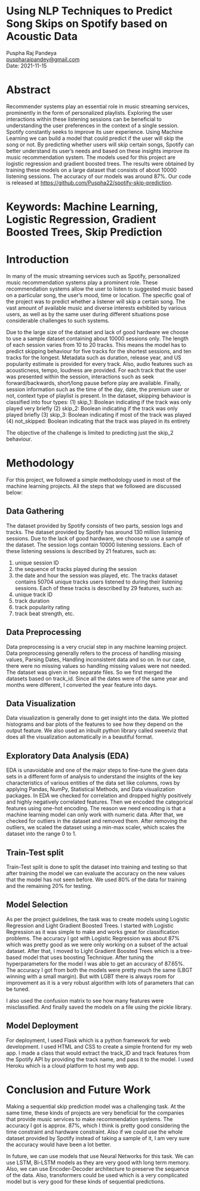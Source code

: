 


# Using NLP Techniques to Predict Song Skips on Spotify based on Acoustic Data




Puspha Raj Pandeya<br>
puspharajpandey@gmail.com<br>
Date: 2021-11-15<br>


# Abstract
Recommender systems play an essential role in music streaming services, prominently in the form of personalized playlists. Exploring the user interactions within these listening sessions can be beneficial to understanding the user preferences in the context of a single session. Spotify constantly seeks to improve its user experience. Using Machine Learning we can build a model that could predict if the user will skip the song or not. By predicting whether users will skip certain songs, Spotify can better understand its user’s needs and based on these insights improve its music recommendation system. The models used for this project are logistic regression and gradient boosted trees. The results were obtained by training these models on a large dataset that consists of about 10000 listening sessions. The accuracy of our models was around 87%. Our code is released at https://github.com/Puspha22/spotify-skip-prediction.

# Keywords: Machine Learning, Logistic Regression, Gradient Boosted Trees, Skip Prediction



# Introduction
In many of the music streaming services such as Spotify, personalized music recommendation systems play a prominent role. These recommendation systems allow the user to listen to suggested music based on a particular song, the user’s mood, time or location. The specific goal of the project was to predict whether a listener will skip a certain song. The vast amount of available music and diverse interests exhibited by various users, as well as by the same user during different situations pose considerable challenges to such systems.

Due to the large size of the dataset and lack of good hardware we choose to use a sample dataset containing about 10000 sessions only. The length of each session varies from 10 to 20 tracks. This means the model has to predict skipping behaviour for five tracks for the shortest sessions, and ten tracks for the longest. Metadata such as duration, release year, and US popularity estimate is provided for every track. Also, audio features such as acousticness, tempo, loudness are provided. For each track that the user was presented within the session, interactions such as seek forward/backwards, short/long pause before play are available. Finally, session information such as the time of the day, date, the premium user or not, context type of playlist is present. In the dataset, skipping behaviour is classified into four types: 
(1) skip_1: Boolean indicating if the track was only played very briefly 
(2) skip_2: Boolean indicating if the track was only played briefly 
(3) skip_3: Boolean indicating if most of the track was played 
(4) not_skipped: Boolean indicating that the track was played in its entirety 

The objective of the challenge is limited to predicting just the skip_2 behaviour.

# Methodology
For this project, we followed a simple methodology used in most of the machine learning projects. All the steps that we followed are discussed below:

## Data Gathering
The dataset provided by Spotify consists of two parts, session logs and tracks. The dataset provided by Spotify has around 130 million listening sessions. Due to the lack of good hardware, we choose to use a sample of the dataset. The session logs contain 10000 listening sessions. Each of these listening sessions is described by 21 features, such as:
1. unique session ID
2. the sequence of tracks played during the session
3. the date and hour the session was played, etc.
The tracks dataset contains 50704 unique tracks users listened to during their listening sessions. Each of these tracks is described by 29 features, such as:
1. unique track ID
2. track duration
3. track popularity rating
4. track beat strength, etc.


## Data Preprocessing
Data preprocessing is a very crucial step in any machine learning project. Data preprocessing generally refers to the process of handling missing values, Parsing Dates, Handling inconsistent data and so on. In our case, there were no missing values so handling missing values were not needed. The dataset was given in two separate files. So we first merged the datasets based on track_id. Since all the dates were of the same year and months were different, I converted the year feature into days. 

## Data Visualization
Data visualization is generally done to get insight into the data. We plotted histograms and bar plots of the features to see how they depend on the output feature. We also used an inbuilt python library called sweetviz that does all the visualization automatically in a beautiful format.


## Exploratory Data Analysis (EDA)
EDA is unavoidable and one of the major steps to fine-tune the given data sets in a different form of analysis to understand the insights of the key characteristics of various entities of the data set like columns, rows by applying Pandas, NumPy, Statistical Methods, and Data visualization packages. In EDA we checked for correlation and dropped highly positively and highly negatively correlated features. Then we encoded the categorical features using one-hot encoding. The reason we need encoding is that a machine learning model can only work with numeric data. After that, we checked for outliers in the dataset and removed them. After removing the outliers, we scaled the dataset using a min-max scaler, which scales the dataset into the range 0 to 1. 

## Train-Test split
Train-Test split is done to split the dataset into training and testing so that after training the model we can evaluate the accuracy on the new values that the model has not seen before. We used 80% of the data for training and the remaining 20% for testing. 

## Model Selection
As per the project guidelines, the task was to create models using Logistic Regression and Light Gradient Boosted Trees. I started with Logistic Regression as it was simple to make and works great for classification problems. The accuracy I got with Logistic Regression was about 87% which was pretty good as we were only working on a subset of the actual dataset. After that, I moved to Light Gradient Boosted Trees which is a tree-based model that uses boosting Technique. After tuning the hyperparameters for the model I was able to get an accuracy of 87.65%. The accuracy I got from both the models were pretty much the same (LBGT winning with a small margin). But with LGBT there is always room for improvement as it is a very robust algorithm with lots of parameters that can be tuned.

I also used the confusion matrix to see how many features were misclassified. And finally saved the models on a file using the pickle library.

## Model Deployment
For deployment, I used Flask which is a python framework for web development. I used HTML and CSS to create a simple frontend for my web app. I made a class that would extract the track_ID and track features from the Spotify API by providing the track name, and pass it to the model. I used Heroku which is a cloud platform to host my web app. 


# Conclusion and Future Work
Making a sequential skip prediction model was a challenging task. At the same time, these kinds of projects are very beneficial for the companies that provide music services to make recommendation systems. The accuracy I got is approx. 87%, which I think is pretty good considering the time constraint and hardware constraint. Also if we could use the whole dataset provided by Spotify instead of taking a sample of it, I am very sure the accuracy would have been a lot better.

In future, we can use models that use Neural Networks for this task. We can use LSTM, Bi-LSTM models as they are very good with long term memory. Also, we can use Encoder-Decoder architecture to preserve the sequence of the data. Also, transformers could be used which is a very complicated model but is very good for these kinds of sequential predictions.

